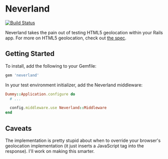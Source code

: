 # Neverland

[![Build Status](https://secure.travis-ci.org/mhoran/neverland.png)](http://travis-ci.org/mhoran/neverland)

Neverland takes the pain out of testing HTML5 geolocation within your Rails
app.  For more on HTML5 geolocation, check out [the
spec](http://dev.w3.org/geo/api/spec-source.html).

## Getting Started

To install, add the following to your Gemfile:

```ruby
gem 'neverland'
```

In your test environment initializer, add the Neverland middleware:

```ruby
Dummy::Application.configure do
  # ...

  config.middleware.use Neverland::Middleware
end
```

## Caveats

The implementation is pretty stupid about when to override your browser's
geolocation implementation (it just inserts a JavaScript tag into the
response).  I'll work on making this smarter.
